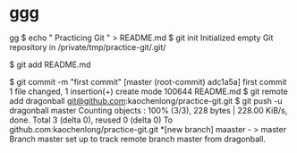 # ggg
gg
$ echo " Practicing Git " > README.md
$ git init
Initialized empty Git repository in /private/tmp/practice-git/.git/

$ git add README.md

$ git commit -m "first commit"
[master (root-commit) adc1a5a] first commit
1 file changed, 1 insertion(+)
create mode 100644 README.md
$ git remote add dragonball git@github.com:kaochenlong/practice-git.git
$ git push -u dragonball master
Counting objects : 100% (3/3), 228 bytes | 228.00 KiB/s, done.
Total 3 (delta 0), reused 0 (delta 0)
To github.com:kaochenlong/practice-git.git
*[new branch]      maaster - > master
Branch master set up to track remote branch master from dragonball.
